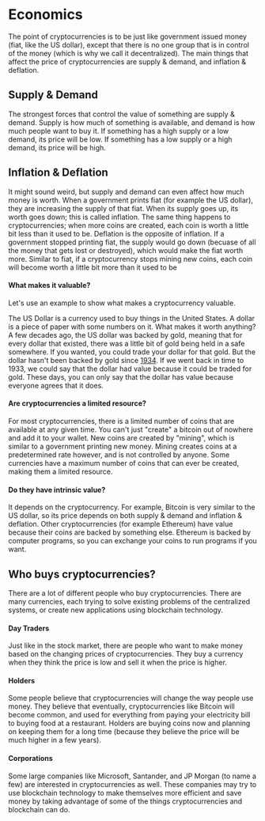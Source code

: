 # Economics
The point of cryptocurrencies is to be just like government issued money (fiat, like the US dollar), except that there is no one group that is in control of the money (which is why we call it decentralized). The main things that affect the price of cryptocurrencies are supply & demand, and inflation & deflation.

## Supply & Demand
The strongest forces that control the value of something are supply & demand. Supply is how much of something is available, and demand is how much people want to buy it. If something has a high supply or a low demand, its price will be low. If something has a low supply or a high demand, its price will be high.

## Inflation & Deflation
It might sound weird, but supply and demand can even affect how much money is worth. When a government prints fiat (for example the US dollar), they are increasing the supply of that fiat. When its supply goes up, its worth goes down; this is called inflation. The same thing happens to cryptocurrencies; when more coins are created, each coin is worth a little bit less than it used to be. Deflation is the opposite of inflation. If a government stopped printing fiat, the supply would go down (becuase of all the money that gets lost or destroyed), which would make the fiat worth more. Similar to fiat, if a cryptocurrency stops mining new coins, each coin will become worth a little bit more than it used to be

#### What makes it valuable?
Let's use an example to show what makes a cryptocurrency valuable.

The US Dollar is a currency used to buy things in the United States. A dollar is a piece of paper with some numbers on it. What makes it worth anything? A few decades ago, the US dollar was backed by gold, meaning that for every dollar that existed, there was a little bit of gold being held in a safe somewhere. If you wanted, you could trade your dollar for that gold. But the dollar hasn't been backed by gold since [1934](https://www.federalreserve.gov/faqs/currency_12770.htm). If we went back in time to 1933, we could say that the dollar had value because it could be traded for gold. These days, you can only say that the dollar has value because everyone agrees that it does.

#### Are cryptocurrencies a limited resource?
For most cryptocurrencies, there is a limited number of coins that are available at any given time. You can't just "create" a bitcoin out of nowhere and add it to your wallet. New coins are created by "mining", which is similar to a government printing new money. Mining creates coins at a predetermined rate however, and is not controlled by anyone. Some currencies have a maximum number of coins that can ever be created, making them a limited resource.

#### Do they have intrinsic value?
It depends on the cryptocurrency. For example, Bitcoin is very similar to the US dollar, so its price depends on both supply & demand and inflation & deflation. Other cryptocurrencies (for example Ethereum) have value because their coins are backed by something else. Ethereum is backed by computer programs, so you can exchange your coins to run programs if you want.

## Who buys cryptocurrencies?
There are a lot of different people who buy cryptocurrencies. There are many currencies, each trying to solve existing problems of the centralized systems, or create new applications using blockchain technology.

#### Day Traders
Just like in the stock market, there are people who want to make money based on the changing prices of cryptocurrencies. They buy a currency when they think the price is low and sell it when the price is higher.

#### Holders
Some people believe that cryptocurrencies will change the way people use money. They believe that eventually, cryptocurrencies like Bitcoin will become common, and used for everything from paying your electricity bill to buying food at a restaurant. Holders are buying coins now and planning on keeping them for a long time (because they believe the price will be much higher in a few years).

#### Corporations
Some large companies like Microsoft, Santander, and JP Morgan (to name a few) are interested in cryptocurrencies as well. These companies may try to use blockchain technology to make themselves more efficient and save money by taking advantage of some of the things cryptocurrencies and blockchain can do.
